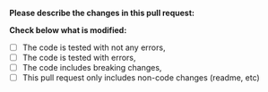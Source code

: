 **Please describe the changes in this pull request:**



**Check below what is modified:**
- [ ] The code is tested with not any errors,
- [ ] The code is tested with errors,
- [ ] The code includes breaking changes,
- [ ] This pull request only includes non-code changes (readme, etc)
